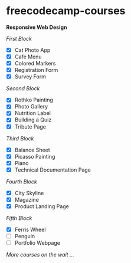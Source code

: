 # freecodecamp-courses

**Responsive Web Design**

*First Block*
- [x]  Cat Photo App
- [x]  Cafe Menu
- [x]  Colored Markers
- [x]  Registration Form
- [x]  Survey Form

*Second Block*
- [x]  Rothko Painting
- [x]  Photo Gallery
- [x]  Nutrition Label
- [x]  Building a Quiz
- [x]  Tribute Page

*Third Block*
- [x]  Balance Sheet
- [x]  Picasso Painting
- [x]  Piano
- [x]  Technical Documentation Page

*Fourth Block*
- [x]  City Skyline
- [x]  Magazine
- [x]  Product Landing Page

*Fifth Block*
- [x]  Ferris Wheel
- [ ]  Penguin
- [ ]  Portfolio Webpage

*More courses on the wait ...*
